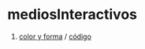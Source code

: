 # mediosInteractivos
1. [color y forma](https://github.com/LauraCamilaVelascoOrtega/mediosInteractivos/01) / [código](https://github.com/LauraCamilaVelascoOrtega/mediosInteractivos/blob/master/01/sketch_01.js) 

